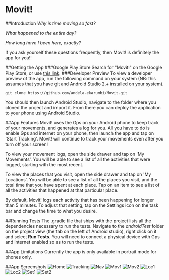 # Movit!

##Introduction
_Why is time moving so fast?_

_What happened to the entire day?_

_How long have I been here, exactly?_

If you ask yourself these questions frequently, then Movit! is definitely the app for you!!

##Getting the App
###Google Play Store
Search for "Movit!" on the Google Play Store, or use [this link](https://play.google.com/store/apps/details?id=com.andela.movit).
###Developer Preview
To view a developer preview of the app, run the following command on your system (NB: this assumes that you have git and Android Studio 2.+ installed on your system).
```
git clone https://github.com/andela-ekarumbi/Movit.git
```
You should then launch Android Studio, navigate to the folder where you cloned the project and import it. From there you can deploy the application to your phone using Android Studio.

##App Features
Movit! uses the Gps on your Android phone to keep track of your movements, and generates a log for you. All you have to do is enable Gps and internet on your phone, then launch the app and tap on 'Start Tracking'. Movit! will continue to track your movements even after you turn off your screen!

To view your movement logs, open the side drawer and tap on 'My Movements'. You will be able to see a list of all the activities that were logged, starting with the most recent.

To view the places that you visit, open the side drawer and tap on 'My Locations'. You will be able to see a list of all the places you visit, and the total time that you have spent at each place. Tap on an item to see a list of all the activities that happened at that particular place.

By default, Movit! logs each activity that has been happening for longer than 5 minutes. To adjust that setting, tap on the Settings icon on the task bar and change the time to what you desire.

##Running Tests
The .gradle file that ships with the project lists all the dependencies necessary to run the tests. Navigate to the _androidTest_ folder on the project view (the tab on the left of Android studio), right click on it and select **Run Tests**. You will need to connect a physical device with Gps and internet enabled so as to run the tests.

##App Limitations
Currently the app is only available in portrait mode for phones only.

##App Screenshots
![Home](https://i.imgsafe.org/ff91711.jpg) ![Tracking](https://i.imgsafe.org/0320b4d.jpg) ![Nav](https://i.imgsafe.org/07892ba.jpg) ![Mov1](https://i.imgsafe.org/084a0cc.jpg)
![Mov2](https://i.imgsafe.org/05ea5fa.jpg) ![Loc1](https://i.imgsafe.org/094d447.jpg)
![Loc2](https://i.imgsafe.org/0a55a74.jpg) ![Set1](https://i.imgsafe.org/0454a9e.jpg)
![Set2](https://i.imgsafe.org/05011d4.jpg)
